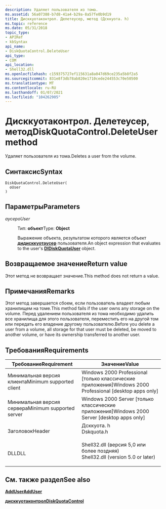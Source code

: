 ```yaml
---
description: Удаляет пользователя из тома.
ms.assetid: 56a07388-b7d8-41a4-b29a-8a57fe0b9d19
title: Дисккуотаконтрол. Делетеусер, метод (Дсккуота. h)
ms.topic: reference
ms.date: 05/31/2018
topic_type:
- APIRef
- kbSyntax
api_name:
- DiskQuotaControl.DeleteUser
api_type:
- COM
api_location:
- Shell32.dll
ms.openlocfilehash: c159375727ef115631a8a047d69ce235a5b8f2a5
ms.sourcegitcommit: 831e8f3db78ab820e1710cede244553c70e50500
ms.translationtype: MT
ms.contentlocale: ru-RU
ms.lasthandoff: 01/07/2021
ms.locfileid: "104262905"
---
```

# <a name="diskquotacontroldeleteuser-method"></a><span data-ttu-id="36c45-103">Дисккуотаконтрол. Делетеусер, метод</span><span class="sxs-lookup"><span data-stu-id="36c45-103">DiskQuotaControl.DeleteUser method</span></span>

<span data-ttu-id="36c45-104">Удаляет пользователя из тома.</span><span class="sxs-lookup"><span data-stu-id="36c45-104">Deletes a user from the volume.</span></span>

## <a name="syntax"></a><span data-ttu-id="36c45-105">Синтаксис</span><span class="sxs-lookup"><span data-stu-id="36c45-105">Syntax</span></span>


```JScript
DiskQuotaControl.DeleteUser(
  oUser
)
```



## <a name="parameters"></a><span data-ttu-id="36c45-106">Параметры</span><span class="sxs-lookup"><span data-stu-id="36c45-106">Parameters</span></span>

<dl> <dt>

<span data-ttu-id="36c45-107">*аусер*</span><span class="sxs-lookup"><span data-stu-id="36c45-107">*oUser*</span></span> 
</dt> <dd>

<span data-ttu-id="36c45-108">Тип: **объект**</span><span class="sxs-lookup"><span data-stu-id="36c45-108">Type: **Object**</span></span>

<span data-ttu-id="36c45-109">Выражение объекта, результатом которого является объект [**дидисккуотаусер**](didiskquotauser-object.md) пользователя.</span><span class="sxs-lookup"><span data-stu-id="36c45-109">An object expression that evaluates to the user's [**DIDiskQuotaUser**](didiskquotauser-object.md) object.</span></span>

</dd> </dl>

## <a name="return-value"></a><span data-ttu-id="36c45-110">Возвращаемое значение</span><span class="sxs-lookup"><span data-stu-id="36c45-110">Return value</span></span>

<span data-ttu-id="36c45-111">Этот метод не возвращает значение.</span><span class="sxs-lookup"><span data-stu-id="36c45-111">This method does not return a value.</span></span>

## <a name="remarks"></a><span data-ttu-id="36c45-112">Примечания</span><span class="sxs-lookup"><span data-stu-id="36c45-112">Remarks</span></span>

<span data-ttu-id="36c45-113">Этот метод завершается сбоем, если пользователь владеет любым хранилищем на томе.</span><span class="sxs-lookup"><span data-stu-id="36c45-113">This method fails if the user owns any storage on the volume.</span></span> <span data-ttu-id="36c45-114">Перед удалением пользователя из тома необходимо удалить все хранилища для этого пользователя, переместить его на другой том или передать его владение другому пользователю.</span><span class="sxs-lookup"><span data-stu-id="36c45-114">Before you delete a user from a volume, all storage for that user must be deleted, be moved to another volume, or have its ownership transferred to another user.</span></span>

## <a name="requirements"></a><span data-ttu-id="36c45-115">Требования</span><span class="sxs-lookup"><span data-stu-id="36c45-115">Requirements</span></span>



| <span data-ttu-id="36c45-116">Требование</span><span class="sxs-lookup"><span data-stu-id="36c45-116">Requirement</span></span> | <span data-ttu-id="36c45-117">Значение</span><span class="sxs-lookup"><span data-stu-id="36c45-117">Value</span></span> |
|-------------------------------------|---------------------------------------------------------------------------------------------------------------|
| <span data-ttu-id="36c45-118">Минимальная версия клиента</span><span class="sxs-lookup"><span data-stu-id="36c45-118">Minimum supported client</span></span><br/> | <span data-ttu-id="36c45-119">Windows 2000 Professional \[только классические приложения\]</span><span class="sxs-lookup"><span data-stu-id="36c45-119">Windows 2000 Professional \[desktop apps only\]</span></span><br/>                                                    |
| <span data-ttu-id="36c45-120">Минимальная версия сервера</span><span class="sxs-lookup"><span data-stu-id="36c45-120">Minimum supported server</span></span><br/> | <span data-ttu-id="36c45-121">Windows 2000 Server \[только классические приложения\]</span><span class="sxs-lookup"><span data-stu-id="36c45-121">Windows 2000 Server \[desktop apps only\]</span></span><br/>                                                          |
| <span data-ttu-id="36c45-122">Заголовок</span><span class="sxs-lookup"><span data-stu-id="36c45-122">Header</span></span><br/>                   | <dl> <span data-ttu-id="36c45-123"><dt>Дсккуота. h</dt></span><span class="sxs-lookup"><span data-stu-id="36c45-123"><dt>Dskquota.h</dt></span></span> </dl>                         |
| <span data-ttu-id="36c45-124">DLL</span><span class="sxs-lookup"><span data-stu-id="36c45-124">DLL</span></span><br/>                      | <dl> <span data-ttu-id="36c45-125"><dt>Shell32.dll (версия 5,0 или более поздняя)</dt></span><span class="sxs-lookup"><span data-stu-id="36c45-125"><dt>Shell32.dll (version 5.0 or later)</dt></span></span> </dl> |



## <a name="see-also"></a><span data-ttu-id="36c45-126">См. также раздел</span><span class="sxs-lookup"><span data-stu-id="36c45-126">See also</span></span>

<dl> <dt>

[<span data-ttu-id="36c45-127">**AddUser**</span><span class="sxs-lookup"><span data-stu-id="36c45-127">**AddUser**</span></span>](diskquotacontrol-adduser.md)
</dt> <dt>

[<span data-ttu-id="36c45-128">**дисккуотаконтрол**</span><span class="sxs-lookup"><span data-stu-id="36c45-128">**DiskQuotaControl**</span></span>](diskquotacontrol-object.md)
</dt> </dl>

 

 




